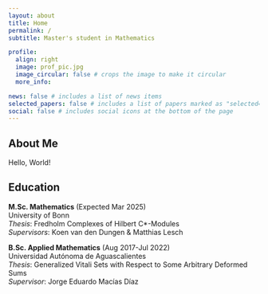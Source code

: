 ```yaml
---
layout: about
title: Home
permalink: /
subtitle: Master's student in Mathematics

profile:
  align: right
  image: prof_pic.jpg
  image_circular: false # crops the image to make it circular
  more_info:

news: false # includes a list of news items
selected_papers: false # includes a list of papers marked as "selected={true}"
social: false # includes social icons at the bottom of the page
---
```

## About Me
Hello, World!

## Education
**M.Sc. Mathematics** (Expected Mar 2025) <br/>
University of Bonn<br/>
*Thesis*: Fredholm Complexes of Hilbert C\*-Modules<br/>
*Supervisors*: Koen van den Dungen & Matthias Lesch<br/>

**B.Sc. Applied Mathematics** (Aug 2017-Jul 2022)<br/>
Universidad Autónoma de Aguascalientes<br/>
*Thesis*: Generalized Vitali Sets with Respect to Some Arbitrary Deformed Sums<br/>
*Supervisor*: Jorge Eduardo Macías Díaz<br/>

